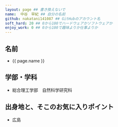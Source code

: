 ```yaml
---
layout: page ## 書き換えないで
name:  中谷　早紀 ## 自分の名前
github: nakatani141087 ## GitHubのアカウント名
soft_hard: 20 ## 0から100でハードウェアかソフトウェアか
enjoy_work: 0 ## 0から100で趣味よりか仕事よりか
---
```



## 名前
- {{ page.name }}

## 学部・学科
- 総合理工学部　自然科学研究科

## 出身地と、そこのお気に入りポイント
- 広島
